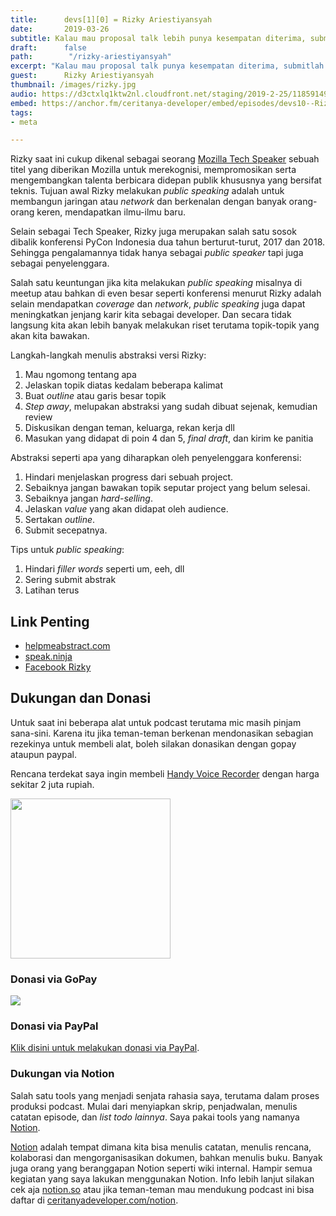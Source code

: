 ```yaml
---
title:      devs[1][0] = Rizky Ariestiyansyah
date:       2019-03-26
subtitle: Kalau mau proposal talk lebih punya kesempatan diterima, submitlah proposal secepat mungkin
draft:      false
path:        "/rizky-ariestiyansyah"
excerpt: "Kalau mau proposal talk punya kesempatan diterima, submitlah proposal secepat mungkin!"
guest:      Rizky Ariestiyansyah
thumbnail: /images/rizky.jpg
audio: https://d3ctxlq1ktw2nl.cloudfront.net/staging/2019-2-25/11859149-44100-2-84d85fba31671.m4a
embed: https://anchor.fm/ceritanya-developer/embed/episodes/devs10--Rizky-Ariestiyansyah-e3hukp
tags:
- meta

---
```


Rizky saat ini cukup dikenal sebagai seorang [Mozilla Tech Speaker](https://events.mozilla.org/techspeakers) sebuah titel yang diberikan Mozilla untuk merekognisi, mempromosikan serta mengembangkan talenta berbicara didepan publik khususnya yang bersifat teknis. Tujuan awal Rizky melakukan _public speaking_ adalah untuk membangun jaringan atau _network_ dan berkenalan dengan banyak orang-orang keren, mendapatkan ilmu-ilmu baru.

Selain sebagai Tech Speaker, Rizky juga merupakan salah satu sosok dibalik konferensi PyCon Indonesia dua tahun berturut-turut, 2017 dan 2018. Sehingga pengalamannya tidak hanya sebagai _public speaker_ tapi juga sebagai penyelenggara.

Salah satu keuntungan jika kita melakukan _public speaking_ misalnya di meetup atau bahkan di even besar seperti konferensi menurut Rizky adalah selain mendapatkan _coverage_ dan _network_, _public speaking_ juga dapat meningkatkan jenjang karir kita sebagai developer. Dan secara tidak langsung kita akan lebih banyak melakukan riset terutama topik-topik yang akan kita bawakan.

Langkah-langkah menulis abstraksi versi Rizky:

1. Mau ngomong tentang apa
2. Jelaskan topik diatas kedalam beberapa kalimat
3. Buat _outline_ atau garis besar topik
4. _Step away_, melupakan abstraksi yang sudah dibuat sejenak, kemudian review
5. Diskusikan dengan teman, keluarga, rekan kerja dll
6. Masukan yang didapat di poin 4 dan 5, _final draft_, dan kirim ke panitia

Abstraksi seperti apa yang diharapkan oleh penyelenggara konferensi:

1. Hindari menjelaskan progress dari sebuah project.
2. Sebaiknya jangan bawakan topik seputar project yang belum selesai.
3. Sebaiknya jangan _hard-selling_.
4. Jelaskan _value_ yang akan didapat oleh audience.
5. Sertakan _outline_.
6. Submit secepatnya.

Tips untuk _public speaking_:
1. Hindari _filler words_ seperti um, eeh, dll
2. Sering submit abstrak
3. Latihan terus

## Link Penting

* [ helpmeabstract.com ](http://helpmeabstract.com/)
* [speak.ninja](https://speak.ninja/)
* [Facebook Rizky](https://www.facebook.com/edXius)

## Dukungan dan Donasi

Untuk saat ini beberapa alat untuk podcast terutama mic masih pinjam sana-sini. Karena itu jika teman-teman berkenan mendonasikan sebagian rezekinya untuk membeli alat, boleh silakan donasikan dengan gopay ataupun paypal.

Rencana terdekat saya ingin membeli [Handy Voice Recorder](https://www.tokopedia.com/okedealpedia/zoom-perekam-suara-digital-handy-voice-recorder-h1n-black?trkid=f%3DCa0000L000P0W0S0Sh%2CCo0Po0Fr0Cb0_src%3Duniverse_page%3D1_ob%3D23_q%3DZoom+H1n_po%3D1_catid%3D634&lt=%2Fsearchproduct%20-%20p1%20-%20product) dengan harga sekitar 2 juta rupiah.

<img style="height: 256px;" src="/images/zoom.png" alt="">

### Donasi via GoPay

![](/images/gopay.png)

### Donasi via PayPal

[Klik disini untuk melakukan donasi via PayPal](https://www.paypal.me/rizafahmi/10).

### Dukungan via Notion

Salah satu tools yang menjadi senjata rahasia saya, terutama dalam proses produksi podcast. Mulai dari menyiapkan skrip, penjadwalan, menulis catatan episode, dan _list todo lainnya_. Saya pakai tools yang namanya [Notion](https://www.notion.so/?r=6445d974f9394c4299f682bd0855f5bd).

[Notion](https://www.notion.so/?r=6445d974f9394c4299f682bd0855f5bd) adalah tempat dimana kita bisa menulis catatan, menulis rencana, kolaborasi dan mengorganisasikan dokumen, bahkan menulis buku. Banyak juga orang yang beranggapan Notion seperti wiki internal. Hampir semua kegiatan yang saya lakukan menggunakan Notion. Info lebih lanjut silakan cek aja [notion.so](https://www.notion.so) atau jika teman-teman mau mendukung podcast ini bisa daftar di [ceritanyadeveloper.com/notion](https://ceritanyadeveloper.com/notion).
